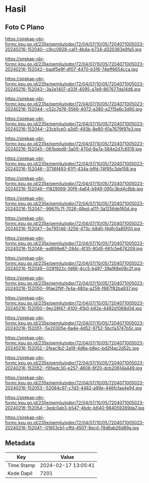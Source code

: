 # Hasil

## Foto C Plano

https://sirekap-obj-formc.kpu.go.id/235e/pemilu/pdpr/72/04/07/10/05/7204071005023-20240216-152040--c9cc0928-ca11-4b4a-b734-d320363e9fa5.jpg

https://sirekap-obj-formc.kpu.go.id/235e/pemilu/pdpr/72/04/07/10/05/7204071005023-20240216-152042--badf5e9f-df07-4470-b316-74eff6654cca.jpg

https://sirekap-obj-formc.kpu.go.id/235e/pemilu/pdpr/72/04/07/10/05/7204071005023-20240216-152043--3a2e1407-d33f-4095-a7e9-867677da14d6.jpg

https://sirekap-obj-formc.kpu.go.id/235e/pemilu/pdpr/72/04/07/10/05/7204071005023-20240216-152044--c52c7d76-5566-4072-a380-e2115e6c3d90.jpg

https://sirekap-obj-formc.kpu.go.id/235e/pemilu/pdpr/72/04/07/10/05/7204071005023-20240216-152044--23cb1ce0-a3d5-493b-8e80-61a7679f97e3.jpg

https://sirekap-obj-formc.kpu.go.id/235e/pemilu/pdpr/72/04/07/10/05/7204071005023-20240216-152045--061bded9-3a05-470d-9a7a-584e2d7c6519.jpg

https://sirekap-obj-formc.kpu.go.id/235e/pemilu/pdpr/72/04/07/10/05/7204071005023-20240216-152046--3736f493-61f1-434a-bffd-74f95c3de158.jpg

https://sirekap-obj-formc.kpu.go.id/235e/pemilu/pdpr/72/04/07/10/05/7204071005023-20240216-152046--f1829069-30f9-4a64-b949-095c3bd4c6bb.jpg

https://sirekap-obj-formc.kpu.go.id/235e/pemilu/pdpr/72/04/07/10/05/7204071005023-20240216-152047--9967fc7f-7026-48ed-a111-3a1256de160d.jpg

https://sirekap-obj-formc.kpu.go.id/235e/pemilu/pdpr/72/04/07/10/05/7204071005023-20240216-152047--3e795146-3256-473c-b8d0-f4dfc0a85f00.jpg

https://sirekap-obj-formc.kpu.go.id/235e/pemilu/pdpr/72/04/07/10/05/7204071005023-20240216-152048--ed899e87-284c-4f35-80d5-661c5e674209.jpg

https://sirekap-obj-formc.kpu.go.id/235e/pemilu/pdpr/72/04/07/10/05/7204071005023-20240216-152049--0291922c-fd66-4cc5-b487-39a168e08c2f.jpg

https://sirekap-obj-formc.kpu.go.id/235e/pemilu/pdpr/72/04/07/10/05/7204071005023-20240216-152050--9fae2f9f-7e4a-480a-a258-f887f82ba937.jpg

https://sirekap-obj-formc.kpu.go.id/235e/pemilu/pdpr/72/04/07/10/05/7204071005023-20240216-152050--9ec28f47-4100-41b0-b92e-4482d1068d34.jpg

https://sirekap-obj-formc.kpu.go.id/235e/pemilu/pdpr/72/04/07/10/05/7204071005023-20240216-152051--5e20305e-6a4e-4d52-9752-5bcfa3747b5c.jpg

https://sirekap-obj-formc.kpu.go.id/235e/pemilu/pdpr/72/04/07/10/05/7204071005023-20240216-152052--2feac1b2-2a19-4d6a-b8ec-bd2f4ac2d52c.jpg

https://sirekap-obj-formc.kpu.go.id/235e/pemilu/pdpr/72/04/07/10/05/7204071005023-20240216-152052--f95edc30-e257-4608-8f20-dcb20614a449.jpg

https://sirekap-obj-formc.kpu.go.id/235e/pemilu/pdpr/72/04/07/10/05/7204071005023-20240216-152053--52084c97-c7d3-4482-a99e-446fcfaa4e94.jpg

https://sirekap-obj-formc.kpu.go.id/235e/pemilu/pdpr/72/04/07/10/05/7204071005023-20240216-152054--3edc0ab3-b547-4bdc-b640-984059269da7.jpg

https://sirekap-obj-formc.kpu.go.id/235e/pemilu/pdpr/72/04/07/10/05/7204071005023-20240216-152041--01653cb1-cffd-4507-9ecd-78d6ab26d89a.jpg


## Metadata

| Key        | Value               |
| ---------- | ------------------- |
| Time Stamp | 2024-02-17 13:05:41 |
| Kode Dapil | 7201                |



